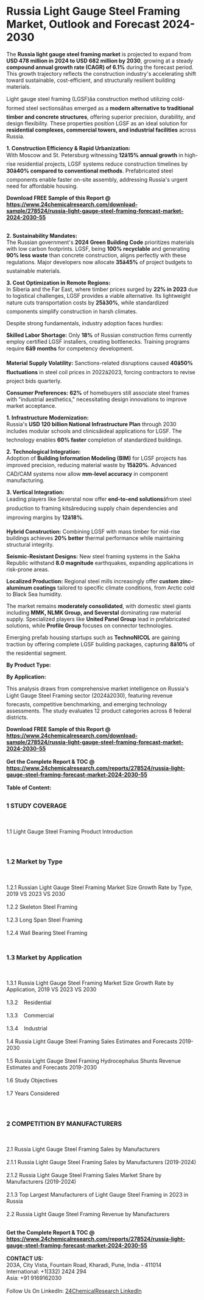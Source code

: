 <h1>Russia Light Gauge Steel Framing Market, Outlook and Forecast 2024-2030</h1><p>The <strong>Russia light gauge steel framing market</strong> is projected to expand from <strong>USD 478 million in 2024 to USD 682 million by 2030</strong>, growing at a steady <strong>compound annual growth rate (CAGR) of 6.1%</strong> during the forecast period. This growth trajectory reflects the construction industry's accelerating shift toward sustainable, cost-efficient, and structurally resilient building materials.</p><p>Light gauge steel framing (LGSF)âa construction method utilizing cold-formed steel sectionsâhas emerged as a <strong>modern alternative to traditional timber and concrete structures</strong>, offering superior precision, durability, and design flexibility. These properties position LGSF as an ideal solution for <strong>residential complexes, commercial towers, and industrial facilities</strong> across Russia.</p><p><strong>1. Construction Efficiency &amp; Rapid Urbanization:</strong><br>
With Moscow and St. Petersburg witnessing <strong>12â15% annual growth</strong> in high-rise residential projects, LGSF systems reduce construction timelines by <strong>30â40% compared to conventional methods</strong>. Prefabricated steel components enable faster on-site assembly, addressing Russia's urgent need for affordable housing.</p><div><b>Download FREE Sample of this Report @ 
            <a href="https://www.24chemicalresearch.com/download-sample/278524/russia-light-gauge-steel-framing-forecast-market-2024-2030-55">
            https://www.24chemicalresearch.com/download-sample/278524/russia-light-gauge-steel-framing-forecast-market-2024-2030-55</a></b></div><br><p><strong>2. Sustainability Mandates:</strong><br>
The Russian government's <strong>2024 Green Building Code</strong> prioritizes materials with low carbon footprints. LGSF, being <strong>100% recyclable</strong> and generating <strong>90% less waste</strong> than concrete construction, aligns perfectly with these regulations. Major developers now allocate <strong>35â45%</strong> of project budgets to sustainable materials.</p><p><strong>3. Cost Optimization in Remote Regions:</strong><br>
In Siberia and the Far East, where timber prices surged by <strong>22% in 2023</strong> due to logistical challenges, LGSF provides a viable alternative. Its lightweight nature cuts transportation costs by <strong>25â30%</strong>, while standardized components simplify construction in harsh climates.</p><p>Despite strong fundamentals, industry adoption faces hurdles:</p><p><strong>Skilled Labor Shortage:</strong> Only <strong>18%</strong> of Russian construction firms currently employ certified LGSF installers, creating bottlenecks. Training programs require <strong>6â9 months</strong> for competency development.</p><p><strong>Material Supply Volatility:</strong> Sanctions-related disruptions caused <strong>40â50% fluctuations</strong> in steel coil prices in 2022â2023, forcing contractors to revise project bids quarterly.</p><p><strong>Consumer Preferences:</strong> <strong>62%</strong> of homebuyers still associate steel frames with "industrial aesthetics," necessitating design innovations to improve market acceptance.</p><p><strong>1. Infrastructure Modernization:</strong><br>
Russia's <strong>USD 120 billion National Infrastructure Plan</strong> through 2030 includes modular schools and clinicsâideal applications for LGSF. The technology enables <strong>60% faster</strong> completion of standardized buildings.</p><p><strong>2. Technological Integration:</strong><br>
Adoption of <strong>Building Information Modeling (BIM)</strong> for LGSF projects has improved precision, reducing material waste by <strong>15â20%</strong>. Advanced CAD/CAM systems now allow <strong>mm-level accuracy</strong> in component manufacturing.</p><p><strong>3. Vertical Integration:</strong><br>
Leading players like Severstal now offer <strong>end-to-end solutions</strong>âfrom steel production to framing kitsâreducing supply chain dependencies and improving margins by <strong>12â18%</strong>.</p><p><strong>Hybrid Construction:</strong> Combining LGSF with mass timber for mid-rise buildings achieves <strong>20% better</strong> thermal performance while maintaining structural integrity.</p><p><strong>Seismic-Resistant Designs:</strong> New steel framing systems in the Sakha Republic withstand <strong>8.0 magnitude</strong> earthquakes, expanding applications in risk-prone areas.</p><p><strong>Localized Production:</strong> Regional steel mills increasingly offer <strong>custom zinc-aluminum coatings</strong> tailored to specific climate conditions, from Arctic cold to Black Sea humidity.</p><p>The market remains <strong>moderately consolidated</strong>, with domestic steel giants including <strong>MMK, NLMK Group, and Severstal</strong> dominating raw material supply. Specialized players like <strong>United Panel Group</strong> lead in prefabricated solutions, while <strong>Profile Group</strong> focuses on connector technologies.</p><p>Emerging prefab housing startups such as <strong>TechnoNICOL</strong> are gaining traction by offering complete LGSF building packages, capturing <strong>8â10%</strong> of the residential segment.</p><p><strong>By Product Type:</strong></p><p><strong>By Application:</strong></p><p>This analysis draws from comprehensive market intelligence on Russia's Light Gauge Steel Framing sector (2024â2030), featuring revenue forecasts, competitive benchmarking, and emerging technology assessments. The study evaluates 12 product categories across 8 federal districts.</p><div><b>Download FREE Sample of this Report @ 
            <a href="https://www.24chemicalresearch.com/download-sample/278524/russia-light-gauge-steel-framing-forecast-market-2024-2030-55">
            https://www.24chemicalresearch.com/download-sample/278524/russia-light-gauge-steel-framing-forecast-market-2024-2030-55</a></b></div><br><div><b>Get the Complete Report & TOC @ 
            <a href="https://www.24chemicalresearch.com/reports/278524/russia-light-gauge-steel-framing-forecast-market-2024-2030-55">
            https://www.24chemicalresearch.com/reports/278524/russia-light-gauge-steel-framing-forecast-market-2024-2030-55</a></b></div><br>
            <b>Table of Content:</b><p><h2><span style="font-size:16px"><strong>1 STUDY COVERAGE</strong></span></h2><br />
<p>1.1 Light Gauge Steel Framing Product Introduction</p><br />
<h2><span style="font-size:16px"><strong>1.2 Market by Type</strong></span></h2><br />
<p>1.2.1 Russian Light Gauge Steel Framing Market Size Growth Rate by Type, 2019 VS 2023 VS 2030<br /><br />
1.2.2 Skeleton Steel Framing&nbsp;&nbsp; &nbsp;<br /><br />
1.2.3 Long Span Steel Framing<br /><br />
1.2.4 Wall Bearing Steel Framing<br /><br />
<h2><span style="font-size:16px"><strong>1.3 Market by Application</strong></span></h2><br />
<p>1.3.1 Russia Light Gauge Steel Framing Market Size Growth Rate by Application, 2019 VS 2023 VS 2030<br /><br />
1.3.2&nbsp;&nbsp; &nbsp;Residential<br /><br />
1.3.3&nbsp;&nbsp; &nbsp;Commercial<br /><br />
1.3.4&nbsp;&nbsp; &nbsp;Industrial<br /><br />
1.4 Russia Light Gauge Steel Framing Sales Estimates and Forecasts 2019-2030<br /><br />
1.5 Russia Light Gauge Steel Framing Hydrocephalus Shunts Revenue Estimates and Forecasts 2019-2030<br /><br />
1.6 Study Objectives<br /><br />
1.7 Years Considered</p><br />
<h2><span style="font-size:16px"><strong>2 COMPETITION BY MANUFACTURERS</strong></span></h2><br />
<p>2.1 Russia Light Gauge Steel Framing Sales by Manufacturers<br /><br />
2.1.1 Russia Light Gauge Steel Framing Sales by Manufacturers (2019-2024)<br /><br />
2.1.2 Russia Light Gauge Steel Framing Sales Market Share by Manufacturers (2019-2024)<br /><br />
2.1.3 Top Largest Manufacturers of Light Gauge Steel Framing in 2023 in Russia<br /><br />
2.2 Russia Light Gauge Steel Framing Revenue by Manufacturers<br /><br />
</p><div><b>Get the Complete Report & TOC @ 
            <a href="https://www.24chemicalresearch.com/reports/278524/russia-light-gauge-steel-framing-forecast-market-2024-2030-55">
            https://www.24chemicalresearch.com/reports/278524/russia-light-gauge-steel-framing-forecast-market-2024-2030-55</a></b></div><br><b>CONTACT US:</b><br>
            203A, City Vista, Fountain Road, Kharadi, Pune, India - 411014<br>
            International: +1(332) 2424 294<br>
            Asia: +91 9169162030 <br><br>
            Follow Us On LinkedIn: <a href="https://www.linkedin.com/company/24chemicalresearch/">24ChemicalResearch LinkedIn</a>